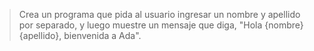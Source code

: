 > Crea un programa que pida al usuario ingresar un nombre y apellido por separado, y luego muestre un mensaje que diga, "Hola {nombre} {apellido}, bienvenida a Ada".

> 

<style>
  .mu-browser {
    display: none;
  }
</style>